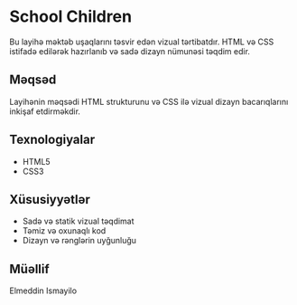 # School Children

Bu layihə məktəb uşaqlarını təsvir edən vizual tərtibatdır. HTML və CSS istifadə edilərək hazırlanıb və sadə dizayn nümunəsi təqdim edir.

## Məqsəd
Layihənin məqsədi HTML strukturunu və CSS ilə vizual dizayn bacarıqlarını inkişaf etdirməkdir.

## Texnologiyalar
- HTML5  
- CSS3  

## Xüsusiyyətlər
- Sadə və statik vizual təqdimat  
- Təmiz və oxunaqlı kod  
- Dizayn və rənglərin uyğunluğu


## Müəllif
Elmeddin Ismayilo
